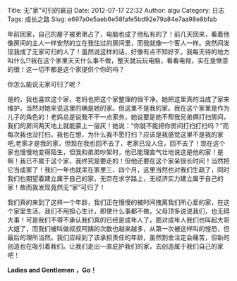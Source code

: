 Title: 无"家"可归的窘迫
Date: 2012-07-17 22:32
Author: algu
Category: 日志
Tags: 成长之路
Slug: e697a0e5aeb6e58fafe5bd92e79a84e7aa98e8bfab

年前回家，自己的屋子被弟弟占了，电脑也成了他私有的了！前几天回来，看着他像房间的主人一样安然的立在我住过的房间里，而我就像一个客人一样。突然间发现我成了无家可归的人了！虽然说这样的话，好像有点不知好歹。我每天待的地方叫什么!?我在这个家里天天什么事不做，整天就玩玩电脑，看看电视，实在是惬意的很！这一切不都是这个家提供个你的吗？

你怎么能说无家可归了呢？

是的，我也喜欢这个家，老妈也把这个家整理的很干净。她把这里真的当成了家来维护。当然对她来说这里的确是她的家。但这里不是我的家。我在这个家里是作为儿子的角色的！老妈总是说我不干一点家务，她说要是她不帮我兄弟俩打扫房间，我们的房间两天地上就能蒙上一层灰！她说：“你就不能把你房间打扫打扫吗？”而每次我也没打扫，我也在想，为什么我不愿打扫？应该是我感觉这里不是我的家吧,老家才是我的家，但现在我也回不去了，老家已没人住，回不去了！现在这个家也慢慢地变得陌生，但我和弟弟吵架时，他已能理直气壮地说这是他的家！是啊！我已不属于这个家，我终究是要走的！但他还要在这个家呆很长时间！当然把它当成家了！我们一年也就呆在家里三、四个月，这里当然也对我们生疏了，同时我们也期望着建立属于自己的家，无奈在求学路上，无经济实力建立属于自己的家！故而我发现竟然无“家”可归了！

我们真的来到了这样一个年龄，我们正在慢慢的被时间拽离我们所心爱的家，在这个家里生活，我们不用担心生计，即使什么事都不做，父母顶多说说我们，也无碍大事！可是我们不得不承认我们真的已经是成年人了，面对成年人我们也叫起大哥大姐了，而我们被叫做叔叔阿姨的次数也越来越多，从第一次被这样叫的惶恐，但最后的理所当然。我们应经到了该承担责任的年龄，虽然割舍注定会痛苦，但新的创造也在吸引着我们。让我们走出一直庇护我们的家，去创造属于我们自己的家吧！

**Ladies and Gentlemen ，Go！**
